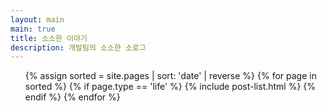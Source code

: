 ```yaml
---
layout: main
main: true
title: 소소한 이야기
description: 개발팀의 소소한 소로그
---
```


<ul class="catalogue">
{% assign sorted = site.pages | sort: 'date' | reverse %}
{% for page in sorted %}
{% if page.type == 'life' %}
{% include post-list.html %}
{% endif %}
{% endfor %}
</ul>
